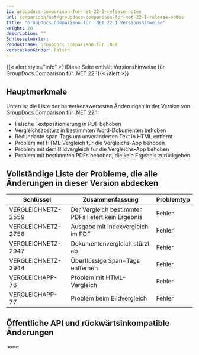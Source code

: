 ```yaml
---
id: groupdocs-comparison-for-net-22-1-release-notes
url: comparison/net/groupdocs-comparison-for-net-22-1-release-notes
title: "GroupDocs.Comparison für .NET 22.1 Versionshinweise"
weight: 20
description: ""
Schlüsselwörter:
Produktname: GroupDocs.Comparison für .NET
versteckenKinder: Falsch
---
```

{{< alert style="info" >}}Diese Seite enthält Versionshinweise für GroupDocs.Comparison für .NET 22.1{{< /alert >}}

## Hauptmerkmale

Unten ist die Liste der bemerkenswertesten Änderungen in der Version von GroupDocs.Comparison für .NET 22.1:

* Falsche Textpositionierung in PDF behoben
* Vergleichsabsturz in bestimmten Word-Dokumenten behoben
* Redundante span-Tags um unveränderten Text in HTML entfernt
* Problem mit HTML-Vergleich für die Vergleichs-App behoben
* Problem mit dem Bildvergleich für die Vergleichs-App behoben
* Problem mit bestimmten PDFs behoben, die kein Ergebnis zurückgeben

## Vollständige Liste der Probleme, die alle Änderungen in dieser Version abdecken

| Schlüssel | Zusammenfassung | Problemtyp |
| --- | --- | --- |
| VERGLEICHNETZ-2559 | Der Vergleich bestimmter PDFs liefert kein Ergebnis | Fehler |
| VERGLEICHNETZ-2758 | Ausgabe mit Indexvergleich im PDF | Fehler |
| VERGLEICHNETZ-2947 | Dokumentenvergleich stürzt ab | Fehler |
| VERGLEICHNETZ-2944 | Überflüssige Span-Tags entfernen | Fehler |
| VERGLEICHAPP-76 | Problem mit HTML-Vergleich | Fehler |
| VERGLEICHAPP-77 | Problem beim Bildvergleich | Fehler |


## Öffentliche API und rückwärtsinkompatible Änderungen
none
